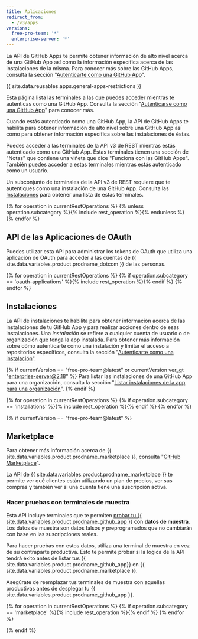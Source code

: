 ```yaml
---
title: Aplicaciones
redirect_from:
  - /v3/apps
versions:
  free-pro-team: '*'
  enterprise-server: '*'
---
```


La API de GitHub Apps te permite obtener información de alto nivel acerca de una GitHub App así como la información específica acerca de las instalaciones de la misma. Para conocer más sobre las GitHub Apps, consulta la sección "[Autenticarte como una GitHub App](/apps/building-github-apps/authenticating-with-github-apps/#authenticating-as-a-github-app)".

{{ site.data.reusables.apps.general-apps-restrictions }}

Esta página lista las terminales a las que puedes acceder mientras te autenticas como una GitHub App. Consulta la sección "[Autenticarse como una GitHub App](/apps/building-github-apps/authenticating-with-github-apps/#authenticating-as-a-github-app)" para conocer más.

Cuando estás autenticado como una GitHub App, la API de GitHub Apps te habilita para obtener información de alto nivel sobre una GitHub App así como para obtener información específica sobre las instalaciones de éstas.

Puedes acceder a las terminales de la API v3 de REST mientras estás autenticado como una GitHub App. Estas terminales tienen una sección de "Notas" que contiene una viñeta que dice "Funciona con las GitHub Apps". También puedes acceder a estas terminales mientras estás autenticado como un usuario.

Un subconjunto de terminales de la API v3 de REST requiere que te autentiques como una instalación de una GitHub App. Consulta las [Instalaciones](/v3/apps/installations/) para obtener una lista de estas terminales.

{% for operation in currentRestOperations %}
  {% unless operation.subcategory %}{% include rest_operation %}{% endunless %}
{% endfor %}

## API de las Aplicaciones de OAuth

Puedes utilizar esta API para administrar los tokens de OAuth que utiliza una aplicación de OAuth para acceder a las cuentas de {{ site.data.variables.product.prodname_dotcom }} de las personas.

{% for operation in currentRestOperations %}
  {% if operation.subcategory == 'oauth-applications' %}{% include rest_operation %}{% endif %}
{% endfor %}

## Instalaciones

La API de instalaciones te habilita para obtener información acerca de las instalaciones de tu GitHub App y para realizar acciones dentro de esas instalaciones. Una _instalación_ se refiere a cualquier cuenta de usuario o de organización que tenga la app instalada. Para obtener más información sobre cómo autenticarte como una instalación y limitar el acceso a repositorios específicos, consulta la sección "[Autenticarte como una instalación](/apps/building-github-apps/authenticating-with-github-apps/#authenticating-as-an-installation)".

{% if currentVersion == "free-pro-team@latest" or currentVersion ver_gt "enterprise-server@2.18" %}
Para listar las instalaciones de una GitHub App para una organización, consulta la sección "[Listar instalaciones de la app para una organización](/v3/orgs/#list-app-installations-for-an-organization)".
{% endif %}

{% for operation in currentRestOperations %}
  {% if operation.subcategory == 'installations' %}{% include rest_operation %}{% endif %}
{% endfor %}

{% if currentVersion == "free-pro-team@latest" %}
## Marketplace

Para obtener más información acerca de {{ site.data.variables.product.prodname_marketplace }}, consulta "[GitHub Marketplace](/marketplace/)".

La API de {{ site.data.variables.product.prodname_marketplace }} te permite ver qué clientes están utilizando un plan de precios, ver sus compras y también ver si una cuenta tiene una suscripción activa.

### Hacer pruebas con terminales de muestra

Esta API incluye terminales que te permiten [probar tu {{ site.data.variables.product.prodname_github_app }}](/marketplace/integrating-with-the-github-marketplace-api/testing-github-marketplace-apps/) con **datos de muestra**. Los datos de muestra son datos falsos y preprogramados que no cambiarán con base en las suscripciones reales.

Para hacer pruebas con estos datos, utiliza una terminal de muestra en vez de su contraparte productiva. Esto te permite probar si la lógica de la API tendrá éxito antes de listar tus {{ site.data.variables.product.prodname_github_app}} en {{ site.data.variables.product.prodname_marketplace }}.

Asegúrate de reemplazar tus terminales de muestra con aquellas productivas antes de desplegar tu {{ site.data.variables.product.prodname_github_app }}.

{% for operation in currentRestOperations %}
  {% if operation.subcategory == 'marketplace' %}{% include rest_operation %}{% endif %}
{% endfor %}

{% endif %}
